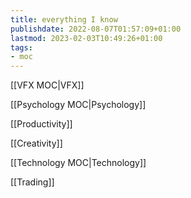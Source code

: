 ```yaml
---
title: everything I know
publishdate: 2022-08-07T01:57:09+01:00
lastmod: 2023-02-03T10:49:26+01:00
tags: 
- moc
---
```








[[VFX MOC|VFX]]

[[Psychology MOC|Psychology]]

[[Productivity]]

[[Creativity]]

[[Technology MOC|Technology]]

[[Trading]]





